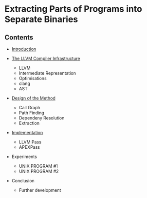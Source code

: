 <!---
Extracting Parts of Programs into Separate Binaries

- Get acquainted with means of compilation of C programs using the LLVM
compiler infrastructure - clang, LLVM Internal Representation, AST, LLVM
optimisations.

- Propose a solution to statically transplant a subset of a C program. This
subset should be extracted from the original program and synthesised as an
independent binary.

- Design and implement the proposed solution in a tool having an appropriate
form (a standalone application or an LLVM plugin).

- Test the implemented tool on at least 2 real-world open-source C programs.
-->

# Extracting Parts of Programs into Separate Binaries

## Contents

- [Introduction](introduction.md)

- [The LLVM Compiler Infrastructure](llvm.md)
  - LLVM
  - Intermediate Representation
  - Optimisations
  - clang
  - AST

- [Design of the Method](design.md)
  - Call Graph
  - Path Finding
  - Dependeny Resolution
  - Extraction

- [Implementation](implementation.md)
  - LLVM Pass
  - APEXPass

- Experiments
  - UNIX PROGRAM #1
  - UNIX PROGRAM #2

- Conclusion
  - Further development
